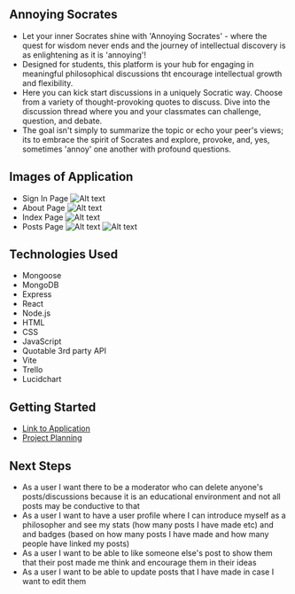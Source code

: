 ## Annoying Socrates
- Let your inner Socrates shine with 'Annoying Socrates' - where the quest for wisdom never ends and the journey of intellectual discovery is as enlightening as it is 'annoying'!
- Designed for students, this platform is your hub for engaging in meaningful philosophical discussions tht encourage intellectual growth and flexibility. 
- Here you can kick start discussions in a uniquely Socratic way. Choose from a variety of thought-provoking quotes to discuss. Dive into the discussion thread where you and your classmates can challenge, question, and debate. 
- The goal isn't simply to summarize the topic or echo your peer's views; its to embrace the spirit of Socrates and explore, provoke, and, yes, sometimes 'annoy' one another with profound questions.

## Images of Application
- Sign In Page
![Alt text]('/images/soclogin.png')
- About Page
![Alt text]('/images/socabout.png')
- Index Page
![Alt text]('/images/socindex.png')
- Posts Page
![Alt text]('/images/socpost1.png')
![Alt text]('/images/socpost2.png')

## Technologies Used
- Mongoose
- MongoDB
- Express
- React
- Node.js
- HTML
- CSS
- JavaScript
- Quotable 3rd party API
- Vite
- Trello
- Lucidchart

## Getting Started
- [Link to Application]()
- [Project Planning](https://trello.com/b/VG7Mz2RQ/annoying-socrates)

## Next Steps
- As a user I want there to be a moderator who can delete anyone's posts/discussions because it is an educational environment and not all posts may be conductive to that
- As a user I want to have a user profile where I can introduce myself as a philosopher and see my stats (how many posts I have made etc) and and badges (based on how many posts I have made and how many people have linked my posts)
- As a user I want to be able to like someone else's post to show them that their post made me think and encourage them in their ideas
- As a user I want to be able to update posts that I have made in case I want to edit them